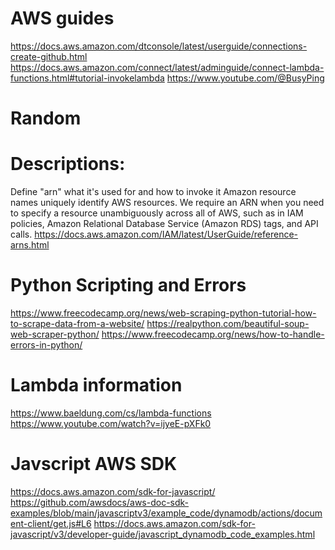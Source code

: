 # AWS guides   

https://docs.aws.amazon.com/dtconsole/latest/userguide/connections-create-github.html 
https://docs.aws.amazon.com/connect/latest/adminguide/connect-lambda-functions.html#tutorial-invokelambda 
https://www.youtube.com/@BusyPing 

# Random 

# Descriptions:

Define "arn" what it's used for and how to invoke it
Amazon resource names uniquely identify AWS resources. We require an ARN when you need to specify a resource 
unambiguously across all of AWS, such as in IAM policies, Amazon Relational Database Service (Amazon RDS) tags, 
and API calls.
https://docs.aws.amazon.com/IAM/latest/UserGuide/reference-arns.html 

# Python Scripting and Errors

https://www.freecodecamp.org/news/web-scraping-python-tutorial-how-to-scrape-data-from-a-website/ 
https://realpython.com/beautiful-soup-web-scraper-python/ 
https://www.freecodecamp.org/news/how-to-handle-errors-in-python/ 

# Lambda information

https://www.baeldung.com/cs/lambda-functions 
https://www.youtube.com/watch?v=ijyeE-pXFk0 

# Javscript AWS SDK 

https://docs.aws.amazon.com/sdk-for-javascript/
https://github.com/awsdocs/aws-doc-sdk-examples/blob/main/javascriptv3/example_code/dynamodb/actions/document-client/get.js#L6
https://docs.aws.amazon.com/sdk-for-javascript/v3/developer-guide/javascript_dynamodb_code_examples.html 